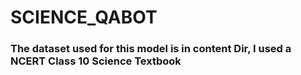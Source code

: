 # SCIENCE_QABOT

### The dataset used for this model is in content Dir, I used a NCERT Class 10 Science Textbook
